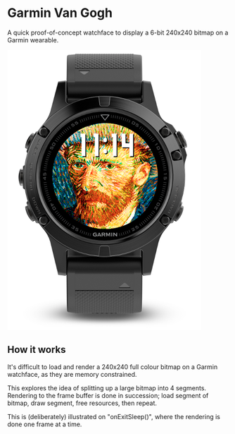# Garmin Van Gogh

A quick proof-of-concept watchface to display a 6-bit 240x240 bitmap on a Garmin wearable.

![](screenshot.png)

## How it works

It's difficult to load and render a 240x240 full colour bitmap on a Garmin watchface, as they are memory constrained.

This explores the idea of splitting up a large bitmap into 4 segments. Rendering to the frame buffer is done in succession; load segment of bitmap, draw segment, free resources, then repeat.

This is (deliberately) illustrated on "onExitSleep()", where the rendering is done one frame at a time.
